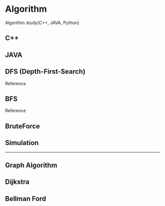 # Algorithm

Algorithm study(C++, JAVA, Python)

## C++


## JAVA 


## DFS (Depth-First-Search)

Reference

## BFS

Reference

## BruteForce
## Simulation


<hr>

## Graph Algorithm

## Dijkstra

## Bellman Ford

